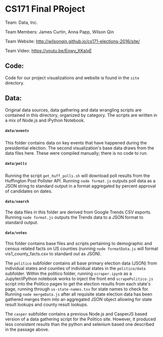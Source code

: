 # CS171 Final PRoject

Team: Data, Inc.

Team Members: James Curtin, Anna Papp, Wilson Qin

Team Website: http://wilsonqin.github.io/cs171-elections-2016/site/

Team Video: https://youtu.be/Eowv_XKaIxE

## Code:

Code for our project visualizations and website is found in the `site` directory.

## Data:

Original data sources, data gathering and data wrangling scripts are contained in this directory, organized by category. The scripts are written in a mix of Node.js and iPython Notebook.

##### `data/events`

This folder contains data on key events that have happened during the presidential election. The second visualization's base data draws from the data files here. These were compiled manually; there is no code to run.

##### `data/polls`

Running the script `get_huff_polls.sh` will download poll results from the Huffington Post Pollster API. Running `node format.js` outputs poll data as a JSON string to standard output in a format aggregated by percent approval of candidates on dates.

#### `data/search`

The data files in this folder are derived from Google Trends CSV exports. Running `node format.js` outputs the Trends data to a JSON format to standard output.

#### `data/votes`

This folder contains base files and scripts pertaining to demographic and census related facts on US counties (running `node formatData.js` will format vis1_county_facts.csv to standard out as JSON).

The `politico` subfolder contains all base primary election data (JSON) from individual states and counties of individual states in the `politico/data` subfolder. Within the politico folder, running `scraper.ipynb` as a Jupyter/iPython notebook works to inject the front end `scrapePolitico.js` script into the Politico pages to get the election results from each state's page, running through `us-state-names.tsv` for state names to check for. Running `node mergeData.js` after all requisite state election data has been gathered merges them into an aggregated JSON object allowing for state result lookups and county result lookups. 

The `casper` subfolder contains a previous Node.js and CasperJS based version of a data gathering script for the Politico site. However, it produced less consistent results than the python and selenium based one described in the passage above.